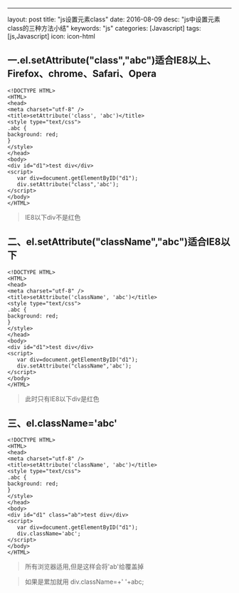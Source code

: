 ---
layout: post
title:  "js设置元素class"
date:   2016-08-09
desc: "js中设置元素class的三种方法小结"
keywords: "js"
categories: [Javascript]
tags: [js,Javascript]
icon: icon-html

一.el.setAttribute("class","abc")适合IE8以上、Firefox、chrome、Safari、Opera 
------
	<!DOCTYPE HTML> 
	<HTML> 
	<head> 
	<meta charset="utf-8" /> 
	<title>setAttribute('class', 'abc')</title> 
	<style type="text/css"> 
	.abc { 
	background: red; 
	} 
	</style> 
	</head> 
	<body> 
	<div id="d1">test div</div> 
	<script> 
       var div=document.getElementByID("d1");
       div.setAttribute("class",'abc');
    </script>
    </body>
    </HTML>
>IE8以下div不是红色


二、el.setAttribute("className","abc")适合IE8以下
------
    <!DOCTYPE HTML> 
	<HTML> 
	<head> 
	<meta charset="utf-8" /> 
	<title>setAttribute('className', 'abc')</title> 
	<style type="text/css"> 
	.abc { 
	background: red; 
	} 
	</style> 
	</head> 
	<body> 
	<div id="d1">test div</div> 
	<script> 
       var div=document.getElementByID("d1");
       div.setAttribute("className",'abc');
    </script>
    </body>
    </HTML>
>此时只有IE8以下div是红色

三、el.className='abc'
------
    <!DOCTYPE HTML> 
	<HTML> 
	<head> 
	<meta charset="utf-8" /> 
	<title>setAttribute('className', 'abc')</title> 
	<style type="text/css"> 
	.abc { 
	background: red; 
	} 
	</style> 
	</head> 
	<body> 
	<div id="d1" class="ab">test div</div> 
	<script> 
       var div=document.getElementByID("d1");
       div.className='abc';
    </script>
    </body>
    </HTML>
>所有浏览器适用,但是这样会将'ab'给覆盖掉

>如果是累加就用 div.className=+' '+abc;